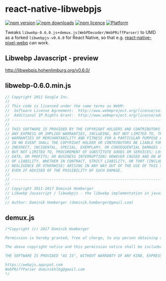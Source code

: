 # react-native-libwebpjs

[![npm version](http://img.shields.io/npm/v/react-native-libwebpjs.svg?style=flat-square)](https://npmjs.org/package/react-native-libwebpjs "View this project on npm")
[![npm downloads](http://img.shields.io/npm/dm/react-native-libwebpjs.svg?style=flat-square)](https://npmjs.org/package/react-native-libwebpjs "View this project on npm")
[![npm licence](http://img.shields.io/npm/l/react-native-libwebpjs.svg?style=flat-square)](https://npmjs.org/package/react-native-libwebpjs "View this project on npm")
[![Platform](https://img.shields.io/badge/platform-ios%20%7C%20android%20%7C%20web-989898.svg?style=flat-square)](https://npmjs.org/package/react-native-libwebpjs "View this project on npm")

Tweaks `libwebp-0.6.0.js+demux.js(WebPDecoder/WebPRiffParser)` to UMD as a forked `libwebpjs-v0.6.0` for React Native, so that e.g. [react-native-pixel-webp](https://github.com/flyskywhy/react-native-pixel-webp) can work.

Libwebp Javascript - preview
---
http://libwebpjs.hohenlimburg.org/v0.6.0/

libwebp-0.6.0.min.js
---
```js
// Copyright 2011 Google Inc.
//
// This code is licensed under the same terms as WebM:
//  Software License Agreement:  http://www.webmproject.org/license/software/
//  Additional IP Rights Grant:  http://www.webmproject.org/license/additional/
// -----------------------------------------------------------------------------
//
// THIS SOFTWARE IS PROVIDED BY THE COPYRIGHT HOLDERS AND CONTRIBUTORS "AS IS" AND
// ANY EXPRESS OR IMPLIED WARRANTIES, INCLUDING, BUT NOT LIMITED TO, THE IMPLIED
// WARRANTIES OF MERCHANTABILITY AND FITNESS FOR A PARTICULAR PURPOSE ARE DISCLAIMED.
// IN NO EVENT SHALL THE COPYRIGHT HOLDER OR CONTRIBUTORS BE LIABLE FOR ANY DIRECT,
// INDIRECT, INCIDENTAL, SPECIAL, EXEMPLARY, OR CONSEQUENTIAL DAMAGES (INCLUDING,
// BUT NOT LIMITED TO, PROCUREMENT OF SUBSTITUTE GOODS OR SERVICES; LOSS OF USE,
// DATA, OR PROFITS; OR BUSINESS INTERRUPTION) HOWEVER CAUSED AND ON ANY THEORY
// OF LIABILITY, WHETHER IN CONTRACT, STRICT LIABILITY, OR TORT (INCLUDING
// NEGLIGENCE OR OTHERWISE) ARISING IN ANY WAY OUT OF THE USE OF THIS SOFTWARE,
// EVEN IF ADVISED OF THE POSSIBILITY OF SUCH DAMAGE.
//
// -----------------------------------------------------------------------------
//
// Copyright 2011-2017 Dominik Homberger
// Libwebp Javascript / libwebpjs - the libwebp implementation in javascript (v0.6.0)
//
// Author: Dominik Homberger (dominik.homberger@gmail.com)

```

demux.js
---
```js
/*Copyright (c) 2017 Dominik Homberger

Permission is hereby granted, free of charge, to any person obtaining a copy of this software and associated documentation files (the "Software"), to deal in the Software without restriction, including without limitation the rights to use, copy, modify, merge, publish, distribute, sublicense, and/or sell copies of the Software, and to permit persons to whom the Software is furnished to do so, subject to the following conditions:

The above copyright notice and this permission notice shall be included in all copies or substantial portions of the Software.

THE SOFTWARE IS PROVIDED "AS IS", WITHOUT WARRANTY OF ANY KIND, EXPRESS OR IMPLIED, INCLUDING BUT NOT LIMITED TO THE WARRANTIES OF MERCHANTABILITY, FITNESS FOR A PARTICULAR PURPOSE AND NONINFRINGEMENT. IN NO EVENT SHALL THE AUTHORS OR COPYRIGHT HOLDERS BE LIABLE FOR ANY CLAIM, DAMAGES OR OTHER LIABILITY, WHETHER IN AN ACTION OF CONTRACT, TORT OR OTHERWISE, ARISING FROM, OUT OF OR IN CONNECTION WITH THE SOFTWARE OR THE USE OR OTHER DEALINGS IN THE SOFTWARE.

https://webpjs.appspot.com
WebPRiffParser dominikhlbg@gmail.com
*/
```